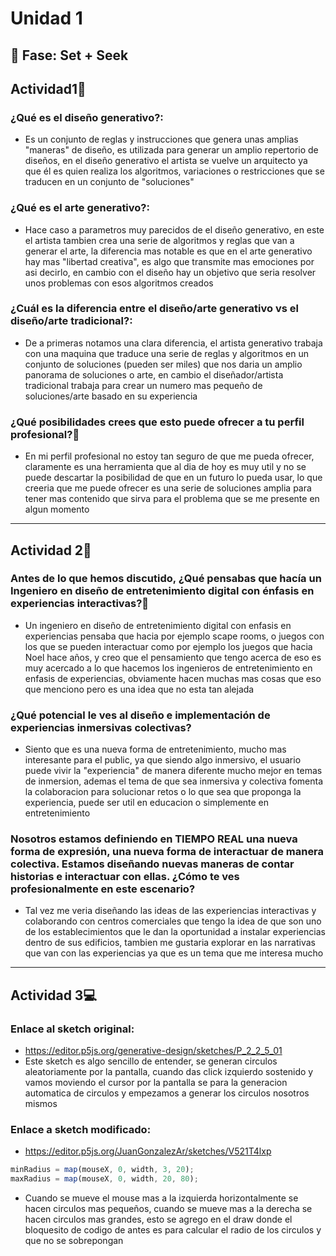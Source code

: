# Unidad 1

## 🔎 Fase: Set + Seek

## Actividad1🚀
### ¿Qué es el diseño generativo?:
- Es un conjunto de reglas y instrucciones que genera unas amplias "maneras" de diseño, es utilizada para generar un amplio repertorio de diseños, en el diseño generativo el artista se vuelve un arquitecto ya que él es quien realiza los algoritmos, variaciones o restricciones que se traducen en un conjunto de "soluciones"
### ¿Qué es el arte generativo?:
- Hace caso a parametros muy parecidos de el diseño generativo, en este el artista tambien crea una serie de algoritmos y reglas que van a generar el arte, la diferencia mas notable es que en el arte generativo hay mas "libertad creativa", es algo que transmite mas emociones por asi decirlo, en cambio con el diseño hay un objetivo que seria resolver unos problemas con esos algoritmos creados
### ¿Cuál es la diferencia entre el diseño/arte generativo vs el diseño/arte tradicional?:
- De a primeras notamos una clara diferencia, el artista generativo trabaja con una maquina que traduce una serie de reglas y algoritmos en un conjunto de soluciones (pueden ser miles) que nos daria un amplio panorama de soluciones o arte, en cambio el diseñador/artista tradicional trabaja para crear un numero mas pequeño de soluciones/arte basado en su experiencia
### ¿Qué posibilidades crees que esto puede ofrecer a tu perfil profesional?📘
- En mi perfil profesional no estoy tan seguro de que me pueda ofrecer, claramente es una herramienta que al dia de hoy es muy util y no se puede descartar la posibilidad de que en un futuro lo pueda usar, lo que creeria que me puede ofrecer es una serie de soluciones amplia para tener mas contenido que sirva para el problema que se me presente en algun momento
----
## Actividad 2🎱
### Antes de lo que hemos discutido, ¿Qué pensabas que hacía un Ingeniero en diseño de entretenimiento digital con énfasis en experiencias interactivas?🧰
- Un ingeniero en diseño de entretenimiento digital con enfasis en experiencias pensaba que hacia por ejemplo scape rooms, o juegos con los que se pueden interactuar como por ejemplo los juegos que hacia Noel hace años, y creo que el pensamiento que tengo acerca de eso es muy acercado a lo que hacemos los ingenieros de entretenimiento en enfasis de experiencias, obviamente hacen muchas mas cosas que eso que menciono pero es una idea que no esta tan alejada
### ¿Qué potencial le ves al diseño e implementación de experiencias inmersivas colectivas?
- Siento que es una nueva forma de entretenimiento, mucho mas interesante para el public, ya que siendo algo inmersivo, el usuario puede vivir la "experiencia" de manera diferente mucho mejor en temas de inmersion, ademas el tema de que sea inmersiva y colectiva fomenta la colaboracion para solucionar retos o lo que sea que proponga la experiencia, puede ser util en educacion o simplemente en entretenimiento 
### Nosotros estamos definiendo en TIEMPO REAL una nueva forma de expresión, una nueva forma de interactuar de manera colectiva. Estamos diseñando nuevas maneras de contar historias e interactuar con ellas. ¿Cómo te ves profesionalmente en este escenario?
- Tal vez me veria diseñando las ideas de las experiencias interactivas y colaborando con centros comerciales que tengo la idea de que son uno de los establecimientos que le dan la oportunidad a instalar experiencias dentro de sus edificios, tambien me gustaria explorar en las narrativas que van con las experiencias ya que es un tema que me interesa mucho
----
## Actividad 3💻
### Enlace al sketch original:
- https://editor.p5js.org/generative-design/sketches/P_2_2_5_01
- Este sketch es algo sencillo de entender, se generan circulos aleatoriamente por la pantalla, cuando das click izquierdo sostenido y vamos moviendo el cursor por la pantalla se para la generacion automatica de circulos y empezamos a generar los circulos nosotros mismos
### Enlace a sketch modificado:
- https://editor.p5js.org/JuanGonzalezAr/sketches/V521T4lxp
```js
minRadius = map(mouseX, 0, width, 3, 20);
maxRadius = map(mouseX, 0, width, 20, 80);
```
- Cuando se mueve el mouse mas a la izquierda horizontalmente se hacen circulos mas pequeños, cuando se mueve mas a la derecha se hacen circulos mas grandes, esto se agrego en el draw donde el bloquesito de codigo de antes es para calcular el radio de los circulos y que no se sobrepongan

